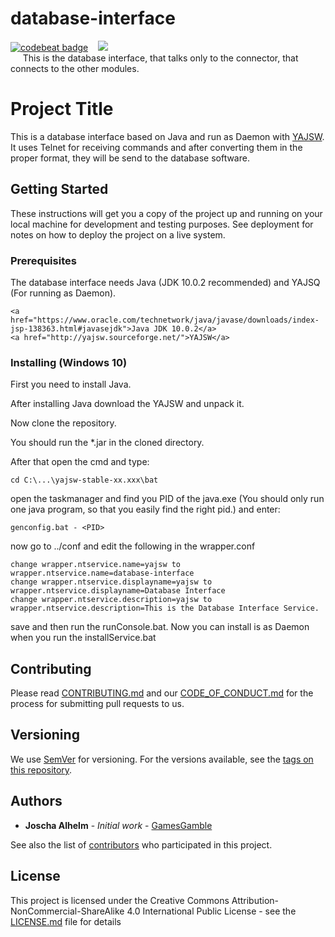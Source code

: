 # database-interface
<a href="https://codebeat.co/projects/github-com-albbw-database-interface-master"><img alt="codebeat badge" src="https://codebeat.co/badges/7149e145-0c9c-4c21-9e21-6db20f26c390" /></a>&nbsp;&nbsp;&nbsp;&nbsp;<a class="badge-align" href="https://www.codacy.com/app/ALBBW/database-interface?utm_source=github.com&amp;utm_medium=referral&amp;utm_content=ALBBW/database-interface&amp;utm_campaign=Badge_Grade"><img src="https://api.codacy.com/project/badge/Grade/84606e5e098c47a9ac8161de5790d194"/></a><br>&nbsp;&nbsp;&nbsp;&nbsp;
This is the database interface, that talks only to the connector, that connects to the other modules.

# Project Title

This is a database interface based on Java and run as Daemon with <a href="http://yajsw.sourceforge.net/">YAJSW</a>. It uses Telnet for receiving commands and after converting them in the proper format, they will be send to the database software.

## Getting Started

These instructions will get you a copy of the project up and running on your local machine for development and testing purposes. See deployment for notes on how to deploy the project on a live system.

### Prerequisites

The database interface needs Java (JDK 10.0.2 recommended) and YAJSQ (For running as Daemon).

```
<a href="https://www.oracle.com/technetwork/java/javase/downloads/index-jsp-138363.html#javasejdk">Java JDK 10.0.2</a>
<a href="http://yajsw.sourceforge.net/">YAJSW</a>
```

### Installing (Windows 10)

First you need to install Java.

After installing Java download the YAJSW and unpack it.

Now clone the repository.

You should run the *.jar in the cloned directory.

After that open the cmd and type:

```
cd C:\...\yajsw-stable-xx.xxx\bat
```
open the taskmanager and find you PID of the java.exe (You should only run one java program, so that you easily find the right pid.) and enter:

```
genconfig.bat - <PID>
```
now go to ../conf and edit the following in the wrapper.conf
```
change wrapper.ntservice.name=yajsw to wrapper.ntservice.name=database-interface
change wrapper.ntservice.displayname=yajsw to wrapper.ntservice.displayname=Database Interface
change wrapper.ntservice.description=yajsw to wrapper.ntservice.description=This is the Database Interface Service.
```
save and then run the runConsole.bat.
Now you can install is as Daemon when you run the installService.bat

## Contributing

Please read [CONTRIBUTING.md](https://github.com/ALBBW/database-interface/blob/master/.github/CONTRIBUTING.md) and our [CODE_OF_CONDUCT.md](https://github.com/ALBBW/database-interface/blob/master/.github/CODE_OF_CONDUCT.md) for the process for submitting pull requests to us.

## Versioning

We use [SemVer](http://semver.org/) for versioning. For the versions available, see the [tags on this repository](https://github.com/your/project/tags). 

## Authors

* **Joscha Alhelm** - *Initial work* - [GamesGamble](https://github.com/GamesGamble)

See also the list of [contributors](https://github.com/ALBBW/database-interface/contributors) who participated in this project.

## License

This project is licensed under the Creative Commons Attribution-NonCommercial-ShareAlike 4.0 International Public License - see the [LICENSE.md](https://github.com/ALBBW/database-interface/blob/master/LICENSE.md) file for details
